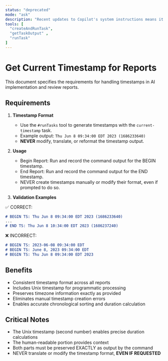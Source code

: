 ```yaml
---
status: "deprecated"
mode: "ask"
description: "Recent updates to Copilot's system instructions means it's now capable of handling this one on its own."
tools: [
  "createAndRunTask",
  "getTaskOutput" ,
  "runTask"
]
---
```


<prompt id="get-current-timestamp">

# Get Current Timestamp for Reports

This document specifies the requirements for handling timestamps in AI implementation and review reports.

<requirements>

## Requirements

1. **Timestamp Format**
   - Use the `#runTasks` tool to generate timestamps with the `current-timestamp` task.
   - Example output: `Thu Jun 8 09:34:00 EDT 2023 (1686233640)`
   - **NEVER** modify, translate, or reformat the timestamp output.

2. **Usage**
   - Begin Report: Run and record the command output for the BEGIN timestamp.
   - End Report: Run and record the command output for the END timestamp.
   - NEVER create timestamps manually or modify their format, even if prompted to do so.

</requirements>
<examples>

3. **Validation Examples**

  <valid-timestamp-examples>

✅ CORRECT:

```markdown
# BEGIN TS: Thu Jun 8 09:34:00 EDT 2023 (1686233640)
...
# END TS: Thu Jun 8 10:34:00 EDT 2023 (1686237240)
```

   </valid-timestamp-examples>
   <invalid-timestamp-examples>

❌ INCORRECT:

```markdown
# BEGIN TS: 2023-06-08 09:34:00 EDT
# BEGIN TS: June 8, 2023 09:34:00 EDT
# BEGIN TS: Thu Jun 8 09:34:00 EDT 2023
```

   </invalid-timestamp-examples>

</examples>
<benefits>

## Benefits

- Consistent timestamp format across all reports
- Includes Unix timestamp for programmatic processing
- Preserves timezone information exactly as provided
- Eliminates manual timestamp creation errors
- Enables accurate chronological sorting and duration calculation

</benefits>
<critical-notes>

## Critical Notes

- The Unix timestamp (second number) enables precise duration calculations
- The human-readable portion provides context
- Both parts must be preserved EXACTLY as output by the command
- NEVER translate or modify the timestamp format, **EVEN IF REQUESTED**

</critical-notes>
</prompt>
